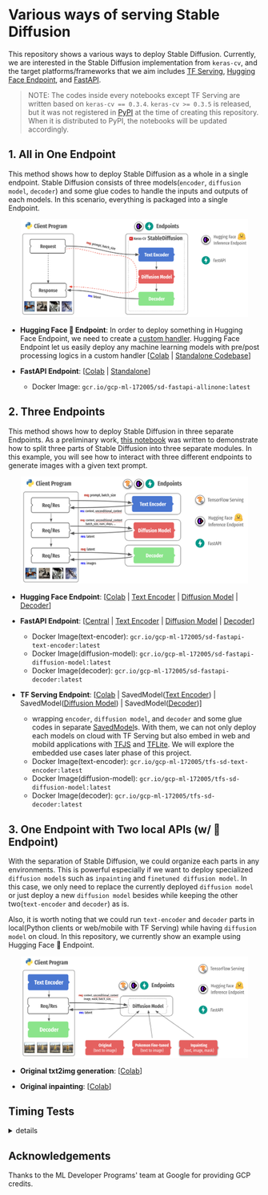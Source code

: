 # Various ways of serving Stable Diffusion 

This repository shows a various ways to deploy Stable Diffusion. Currently, we are interested in the Stable Diffusion implementation from `keras-cv`, and the target platforms/frameworks that we aim includes [TF Serving](https://github.com/tensorflow/serving), [Hugging Face Endpoint](https://huggingface.co/inference-endpoints), and [FastAPI](https://fastapi.tiangolo.com/). 

> NOTE: The codes inside every notebooks except TF Serving are written based on `keras-cv == 0.3.4`. `keras-cv >= 0.3.5` is released, but it was not registered in [PyPI](https://pypi.org/project/keras-cv/) at the time of creating this repository. When it is distributed to PyPI, the notebooks will be updated accordingly.

## 1. All in One Endpoint

This method shows how to deploy Stable Diffusion as a whole in a single endpoint. Stable Diffusion consists of three models(`encoder`, `diffusion model`, `decoder`) and some glue codes to handle the inputs and outputs of each models. In this scenario, everything is packaged into a single Endpoint.

<p align="center">
<img src="https://github.com/deep-diver/keras-sd-serving/blob/main/assets/all-in-one.png?raw=true" width="90%"/>
</p>

- **Hugging Face 🤗 Endpoint**: In order to deploy something in Hugging Face Endpoint, we need to create a [custom handler](https://huggingface.co/docs/inference-endpoints/guides/custom_handler). Hugging Face Endpoint let us easily deploy any machine learning models with pre/post processing logics in a custom handler [[Colab](https://colab.research.google.com/github/deep-diver/keras-sd-serving/blob/main/notebooks/hfe_all_in_one.ipynb) | [Standalone Codebase](https://github.com/deep-diver/keras-sd-serving/tree/main/hf_custom_handlers/all-in-one)]

- **FastAPI Endpoint**: [[Colab](https://colab.research.google.com/github/deep-diver/keras-sd-serving/blob/main/notebooks/fastapi_all_in_one.ipynb) | [Standalone](https://github.com/deep-diver/keras-sd-serving/blob/main/fastapi/basic-diffusion/utils.py)]
  - Docker Image: `gcr.io/gcp-ml-172005/sd-fastapi-allinone:latest`

## 2. Three Endpoints 

This method shows how to deploy Stable Diffusion in three separate Endpoints. As a preliminary work, [this notebook](https://github.com/deep-diver/keras-sd-serving/blob/main/model_sepration_without_endpoint.ipynb) was written to demonstrate how to split three parts of Stable Diffusion into three separate modules. In this example, you will see how to interact with three different endpoints to generate images with a given text prompt.

<p align="center">
<img src="https://github.com/deep-diver/keras-sd-serving/blob/main/assets/three-endpoints.png?raw=true" width="90%"/>
</p>

- **Hugging Face Endpoint**: [[Colab](https://colab.research.google.com/github/deep-diver/keras-sd-serving/blob/main/notebooks/hfe_three_endpoints.ipynb) | [Text Encoder](https://github.com/deep-diver/keras-sd-serving/tree/main/hf_custom_handlers/text-encoder) | [Diffusion Model](https://github.com/deep-diver/keras-sd-serving/tree/main/hf_custom_handlers/basic-diffusion) | [Decoder](https://github.com/deep-diver/keras-sd-serving/tree/main/hf_custom_handlers/decoder)]

- **FastAPI Endpoint**: [[Central](https://github.com/deep-diver/keras-sd-serving/tree/main/fastapi/central) | [Text Encoder](https://github.com/deep-diver/keras-sd-serving/tree/main/fastapi/text-encoder) | [Diffusion Model](https://github.com/deep-diver/keras-sd-serving/tree/main/fastapi/basic-diffusion) | [Decoder](https://github.com/deep-diver/keras-sd-serving/tree/main/fastapi/decoder)]
  - Docker Image(text-encoder): `gcr.io/gcp-ml-172005/sd-fastapi-text-encoder:latest`
  - Docker Image(diffusion-model): `gcr.io/gcp-ml-172005/sd-fastapi-diffusion-model:latest`
  - Docker Image(decoder): `gcr.io/gcp-ml-172005/sd-fastapi-decoder:latest`

- **TF Serving Endpoint**: [[Colab](https://colab.research.google.com/github/deep-diver/keras-sd-serving/blob/main/notebooks/tfs_saved_models.ipynb) | SavedModel([Text Encoder](https://huggingface.co/keras-sd/tfs-text-encoder/tree/main)) | SavedModel([Diffusion Model](https://huggingface.co/keras-sd/tfs-diffusion-model/tree/main)) | SavedModel([Decoder](https://huggingface.co/keras-sd/tfs-decoder/tree/main))]
  - wrapping `encoder`, `diffusion model`, and `decoder` and some glue codes in separate [SavedModel](https://www.tensorflow.org/guide/saved_model)s. With them, we can not only deploy each models on cloud with TF Serving but also embed in web and mobild applications with [TFJS](https://github.com/tensorflow/tfjs) and [TFLite](https://www.tensorflow.org/lite). We will explore the embedded use cases later phase of this project.
  - Docker Image(text-encoder): `gcr.io/gcp-ml-172005/tfs-sd-text-encoder:latest`
  - Docker Image(diffusion-model): `gcr.io/gcp-ml-172005/tfs-sd-diffusion-model:latest`
  - Docker Image(decoder): `gcr.io/gcp-ml-172005/tfs-sd-decoder:latest`  


## 3. One Endpoint with Two local APIs (w/ 🤗 Endpoint) 

With the separation of Stable Diffusion, we could organize each parts in any environments. This is powerful especially if we want to deploy specialized `diffusion model`s such as `inpainting` and `finetuned diffusion model`. In this case, we only need to replace the currently deployed `diffusion model` or just deploy a new `diffusion model` besides while keeping the other two(`text-encoder` and `decoder`) as is.

Also, it is worth noting that we could run `text-encoder` and `decoder` parts in local(Python clients or web/mobile with TF Serving) while having `diffusion model` on cloud. In this repository, we currently show an example using Hugging Face 🤗 Endpoint.

<p align="center">
<img src="https://github.com/deep-diver/keras-sd-serving/blob/main/assets/one-endpoint-two-local.png?raw=true" width="90%"/>
</p>

- **Original txt2img generation**: [[Colab](https://colab.research.google.com/github/deep-diver/keras-sd-serving/blob/main/notebooks/hfe_two_endpoints_one_local_diffusion.ipynb)]

- **Original inpainting**: [[Colab](https://colab.research.google.com/github/deep-diver/keras-sd-serving/blob/main/hfe_two_endpoints_one_local_inpainting.ipynb)]

## Timing Tests

<details><summary>details</summary>
<p>

### Sequential

The figure below shows how long each scenario took from text encoding to diffusion to decoding. It assumes each request(`batch_size=4`) is handled sequentially with a single server running on Hugging Face Endpoint for each endpoint. **all-in-one endpoint** deployed the Stable Diffusion on A10 equipped server while **separate endpoints** deployed text encoder on 2 vCPU + 4GB RAM, diffusion model on A10 equipped server, and decoder on T4 equipped server. Finally, **one endpoint, two local** only deployed difusion model on A10 equipped server while keeping the other two on Colab environment (w/ T4). Please take a look how these are measured from [this notebook](https://github.com/deep-diver/keras-sd-serving/blob/main/timings_sequential.ipynb)

![](https://i.ibb.co/PQX9xt5/download-1.png)

</p>
</details>

## Acknowledgements
Thanks to the ML Developer Programs' team at Google for providing GCP credits.
